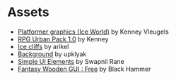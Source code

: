 # Assets
* [Platformer graphics (Ice World)](https://www.kenney.nl/assets/platformer-art-winter) by Kenney Vleugels
* [RPG Urban Pack 1.0](https://www.kenney.nl/assets/rpg-urban-pack) by Kenney
* [Ice cliffs](https://opengameart.org/content/ice-cliffs-mini-tileset) by arikel
* [Background](https://www.freepik.com/free-vector/winter-mountains-scenery-landscape-nature-scene_24824697.htm#query=arctic%20background&from_query=artic%20background&position=0&from_view=search&track=sph) by upklyak
* [Simple UI Elements](https://assetstore.unity.com/packages/2d/gui/icons/simple-ui-elements-53276) by Swapnil Rane
* [Fantasy Wooden GUI : Free](https://assetstore.unity.com/packages/2d/gui/fantasy-wooden-gui-free-103811#description) by Black Hammer